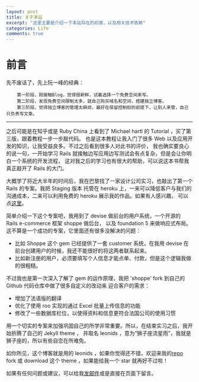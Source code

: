 ```yaml
---
layout: post
title: 关于本站
excerpt: "这里主要是介绍一下本站存在的初衷，以及相关技术依赖"
categories: Life
comments: true
---
```


# 前言
先不废话了，先上阮一峰的经典：
``` 
    第一阶段，刚接触Blog，觉得很新鲜，试着选择一个免费空间来写。  
    第二阶段，发现免费空间限制太多，就自己购买域名和空间，搭建独立博客。  
    第三阶段，觉得独立博客的管理太麻烦，最好在保留控制权的前提下，让别人来管，自己只负责写文章。  
```

***

之后可能是在知乎或是 Ruby China 上看到了 Michael hartl 的 Tutorial ，买了第三版，跟着教程一步一步敲代码。
也是这本教程让我入门了很多 Web 以及应用开发的知识，让我受益良多。不过之后看到很多人对此书的评价，
我也确实要良心的说一句，一开始学习 Rails 就接触边写应用边写测试会有点复杂，但是会让你明白一个系统的开发流程，
这对我之后的学习也有很大的帮助，可以说这本书帮我真正敲开了 Rails 的大门。

大概学了将近大半年的时间后，我在巴黎找了一家设计公司实习，也敲出了第一个 Rails 的专案。我把 Staging 版本
托管在 heroku 上，一来可以降低客户与我们的沟通成本，二来可以利用免费的 heroku 展示我的作品。如果有人感兴趣，
可以点[这里](https://msushi.herokuapp.com/)。

简单介绍一下这个专案吧，我用到了 devise 做前台的用户系统，一个开源的 Rails e-commerce 框架 shoppe 做后台，
以及 foundation 5 来做响应式布局。这不算是一个成功的专案，它里面还有很多没解决的问题：

- 比如 Shoppe 这个 gem
已经提供了一套 customer 系统，在我用 devise 在前台创建用户的时候，我还不能很好的将这两者联系起来。
- 比如新注册的用户，必须要填写个人信息才能点单、付款，但是这个逻辑我做的很粗糙。

不过我也是第一次深入了解了 gem 的运作原理，我把 'shoppe' fork 到自己的 Github 代码仓库中做了很多自定义的改动来
迎合客户的需求：

- 增加了法语版的翻译
- 优化了使用 roo 实现的通过 Excel 批量上传信息的功能
- 修改了一些数据库栏位，以使得资料和信息更符合法国公司的使用习惯

用一个切实的专案来加强巩固自己的所学非常重要。所以，在结束实习之后，我开始折腾了自己的 Jekyll theme ，
并取名 leonids ，意为“狮子座流星雨”，我就是狮子座的，所以有些自恋在所难免。

如你所见，这个博客就是用的 leonids ，如果你觉得还不错，欢迎来我的[repo](https://github.com/renyuanz/leonids)
 fork 或 download 这个 theme ，如果能给我一个 star 就再好不过啦！

如果有任何问题或建议，可以给我[发邮件](mailto:zourenyuan@gmail.com)或是直接在页面下留言。
